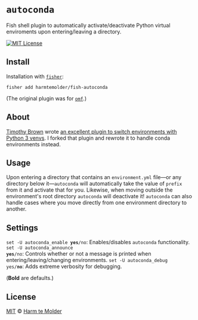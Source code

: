 # `autoconda`

Fish shell plugin to automatically activate/deactivate Python virtual enviroments upon entering/leaving a directory.

[![MIT License](https://img.shields.io/badge/license-MIT-007EC7.svg?style=flat-square)](/LICENSE)

## Install

Installation with [`fisher`](https://github.com/jorgebucaran/fisher):

  ```shell
  fisher add harmtemolder/fish-autoconda
  ```

(The original plugin was for [`omf`](https://github.com/oh-my-fish/oh-my-fish).)

## About

[Timothy Brown](https://github.com/timothybrown) wrote [an excellent plugin to switch environments with Python 3 venvs](https://github.com/timothybrown/fish-autovenv). I forked that plugin and rewrote it to handle conda environments instead.

## Usage

Upon entering a directory that contains an `environment.yml` file—or any directory below it—`autoconda` will automatically take the value of `prefix` from it and activate that  for you. Likewise, when moving outside the environment's root directory `autoconda` will deactivate it! `autoconda` can also handle cases where you move directly from one environment directory to another.

## Settings

<code>set -U autoconda_enable <b>yes</b>/no</code>:
  Enables/disables `autoconda` functionality.
<code>set -U autoconda_announce <b>yes</b>/no</code>:
  Controls whether or not a message is printed when entering/leaving/changing environments.
<code>set -U autoconda_debug yes/<b>no</b></code>:
  Adds extreme verbosity for debugging.

(**Bold** are defaults.)

## License
[MIT](http://opensource.org/licenses/MIT) © [Harm te Molder](https://github.com/harmtemolder)

